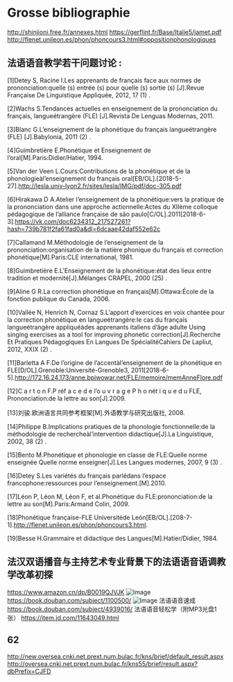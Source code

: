 # Grosse bibliographie
http://shinjioni.free.fr/annexes.html
https://gerflint.fr/Base/Italie5/jamet.pdf
http://flenet.unileon.es/phon/phoncours3.html#oppositionphonologiques
## 法语语音教学若干问题讨论 :

[1]Detey S, Racine I.Les apprenants de français face aux normes de prononciation:quelle (s) entrée (s) pour quelle (s) sortie (s) [J].Revue Française De Linguistique Appliquée, 2012, 17 (1) .

[2]Wachs S.Tendances actuelles en enseignement de la prononciation du français, langueétrangère (FLE) [J].Revista De Lenguas Modernas, 2011.

[3]Blanc G.L’enseignement de la phonétique du français langueétrangère (FLE) [J].Babylonia, 2011 (2) .

[4]Guimbretière E.Phonétique et Enseignement de l’oral[M].Paris:Didier/Hatier, 1994.

[5]Van der Veen L.Cours:Contributions de la phonétique et de la phonologieàl’enseignement du français oral[EB/OL].[2018-5-27].http://lesla.univ-lyon2.fr/sites/lesla/IMG/pdf/doc-305.pdf

[6]Hirakawa D A.Atelier l’enseignement de la phonétique:vers la pratique de la prononciation dans une approche actionnelle:Actes du XIIème colloque pédagogique de l’alliance française de são paulo[C/OL].2011[2018-6-3].https://vk.com/doc6234312_217527261?hash=739b781f2fa61fad0a&dl=6dcaae42daf552e62c

[7]Callamand M.Méthodologie de l’enseignement de la prononciation:organisation de la matière phonique du français et correction phonétique[M].Paris:CLE international, 1981.

[8]Guimbretière E.L’Enseignement de la phonétique:état des lieux entre tradition et modernité[J].Mélanges CRAPEL, 2000 (25) .

[9]Aline G R.La correction phonétique en français[M].Ottawa:École de la fonction publique du Canada, 2006.

[10]Vallée N, Henrich N, Cornaz S.L’apport d’exercices en voix chantée pour la correction phonétique en langueétrangère:le cas du français langueétrangère appliquéàdes apprenants italiens d’âge adulte Using singing exercises as a tool for improving phonetic correction[J].Recherche Et Pratiques Pédagogiques En Langues De SpécialitéCahiers De Lapliut, 2012, XXIX (2) .

[11]Barletta A F.De l’origine de l’accentàl’enseignement de la phonétique en FLE[D/OL].Grenoble:Université-Grenoble3, 2011[2018-6-5].http://172.16.24.173/anne.bpiwowar.net/FLE/memoire/memAnneFlore.pdf

[12]C a r t o n F.P réf a c e d e l’o u v r a g e P h o nét i q u e d u FLE, Prononciation:de la lettre au son[J].2009.

[13]刘骏.欧洲语言共同参考框架[M].外语教学与研究出版社, 2008.

[14]Philippe B.Implications pratiques de la phonologie fonctionnelle:de la méthodologie de rechercheàl’intervention didactique[J].La Linguistique, 2002, 38 (2) .

[15]Bento M.Phonétique et phonologie en classe de FLE:Quelle norme enseignée Quelle norme enseigner[J].Les Langues modernes, 2007, 9 (3) .

[16]Detey S.Les variétés du français parlédans l’espace francophone:ressources pour l’enseignement.[M].2010.

[17]Léon P, Léon M, Léon F, et al.Phonétique du FLE:prononciation:de la lettre au son[M].Paris:Armand Colin, 2009.

[18]Phonétique française-FLE Universitéde León[EB/OL].[208-7-1].http://flenet.unileon.es/phon/phoncours3.html.

[19]Besse H.Grammaire et didactique des Langues[M].Hatier/Didier, 1984.

## 法汉双语播音与主持艺术专业背景下的法语语音语调教学改革初探
https://www.amazon.cn/dp/B0019QJVJK
![Image](img/1553606285-22112.png)
https://book.douban.com/subject/1100500/
![Image](img/1553607342-6746.png)
法语语音速成 https://book.douban.com/subject/4939016/
法语语音轻松学（附MP3光盘1张） https://item.jd.com/11643049.html
## 62
http://new.oversea.cnki.net.prext.num.bulac.fr/kns/brief/default_result.aspx
http://oversea.cnki.net.prext.num.bulac.fr/kns55/brief/result.aspx?dbPrefix=CJFD




